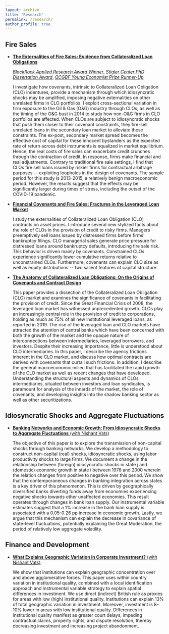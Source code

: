 ```yaml
---
layout: archive
title: "Research"
permalink: /research/
author_profile: true
---
```

## Fire Sales

 * [**The Externalities of Fire Sales: Evidence from Collateralized Loan Obligations**](https://papers.ssrn.com/sol3/papers.cfm?abstract_id=3735645)

   [*BlackRock Applied Research Award Winner*](https://www.blackrock.com/corporate/applied-research-award), 
[*Stigler Center PhD Dissertation Award*](https://www.chicagobooth.edu/research/stigler/research/phd-dissertation-award),
[*QCGBF Young Economist Prize Runner-Up*](https://www.kcl.ac.uk/news/young-economist-prize-competition)

   I investigate how covenants, intrinsic to Collateralized Loan Obligation (CLO) indentures, provide a mechanism through which idiosyncratic shocks may be amplified, imposing negative externalities on other unrelated firms in CLO portfolios. I exploit cross-sectional variation in firm exposure to the Oil &amp; Gas (O&amp;G) industry through CLOs, as well as the timing of the O&amp;G bust in 2014 to study how non-O&amp;G firms in CLO portfolios are affected. When CLOs are subject to idiosyncratic shocks that push them closer to their covenant constraints, they fire-sell unrelated loans in the secondary loan market to alleviate these constraints. The ex-post, secondary market spread becomes the effective cost of capital for these innocent bystanders as the expected rate of return across debt instruments is equalized in market equilibrium. Hence, the real costs of fire sales can exacerbate credit crunches through the contraction of credit. In response, firms make financial and real adjustments. Contrary to traditional fire sale settings, I find that CLOs fire sell loans issued by riskier firms for contractual arbitrage purposes -- exploiting loopholes in the design of covenants. The sample period for this study is 2013-2015, a relatively benign macroeconomic period. However, the results suggest that the effects may be significantly larger during times of stress, including the outset of the COVID-19 pandemic.


 * [**Financial Covenants and Fire Sales: Fractures in the Leveraged Loan Market**](https://papers.ssrn.com/sol3/papers.cfm?abstract_id=3595416)

   I study the externalities of Collateralized Loan Obligation (CLO) contracts on asset prices. I introduce several new stylized facts about the role of CLOs in the provision of credit to risky firms. Managers preemptively sell loans issued by distressed firms before firms' bankruptcy filings. CLO managerial sales generate price pressure for distressed loans around bankruptcy defaults, introducing fire sale risk. This behavior is driven mainly by covenants. Constrained CLOs experience significantly lower cumulative returns relative to unconstrained CLOs. Furthermore, covenants can explain CLO size as well as equity distributions -- two salient features of capital structure.


 * [**The Anatomy of Collateralized Loan Obligations: On the Origins of Covenants and Contract Design**](https://papers.ssrn.com/sol3/papers.cfm?abstract_id=3740092)

   This paper provides a dissection of the Collateralized Loan Obligation (CLO) market and examines the significance of covenants in facilitating the provision of credit. Since the Great Financial Crisis of 2008, the leveraged loan market has witnessed unprecedented growth. CLOs play an increasingly central role in the provision of credit to corporations, holding as much as 75% of all new institutional leveraged loans, as reported in 2019. The rise of the leveraged loan and CLO markets have attracted the attention of central banks which have been concerned with both the growth of the market and the opaque nature of interconnections between intermediaries, leveraged borrowers, and investors. Despite their increasing importance, little is understood about CLO intermediaries. In this paper, I describe the agency frictions inherent in the CLO market, and discuss how optimal contracts are derived with covenants that curtail such frictions. In addition, I describe the general macroeconomic milieu that has facilitated the rapid growth of the CLO market as well as recent changes that have developed. Understanding the structural aspects and dynamics of CLOs intermediaries, situated between investors and loan syndicates, is paramount for analysis of the innards of the market, the role of covenants, and developing insights into the shadow banking sector as well as other securitizations.

## Idiosyncratic Shocks and Aggregate Fluctuations


 * [**Banking Networks and Economic Growth: From Idiosyncratic Shocks to Aggregate Fluctuations** (with Nishant Vats)](https://papers.ssrn.com/sol3/papers.cfm?abstract_id=3556299)

   The objective of this paper is to explore the transmission of non-capital shocks through banking networks. We develop a methodology to construct non-capital (real) shocks, idiosyncratic shocks, using labor productivity shocks to large firms. We document a change in the relationship between (foreign) idiosyncratic shocks in state j and (domestic) economic growth in state i between 1978 and 2000 wherein the relation changes from positive to negative over this period. We show that the contemporaneous changes in banking integration across states is a key driver of this phenomenon. This is driven by geographically diversified banks diverting funds away from economies experiencing negative shocks towards other unaffected economies. This result operates through changes in bank loan supply. Our instrumental variable estimates suggest that a 1% increase in the bank loan supply is associated with a 0.05-0.26 pp increase in economic growth. Lastly, we argue that this mechanism can explain the decrease in covariance of state-level fluctuations, potentially explaining the Great Moderation, the period of relatively low aggregate volatility.

## Finance and Development


 * [**What Explains Geographic Variation in Corporate Investment?** (with Nishant Vats)](https://papers.ssrn.com/sol3/papers.cfm?abstract_id=3851008)

   We show that institutions can explain geographic concentration over and above agglomerative forces. This paper uses within country variation in institutional quality, combined with a local identification approach and instrumental variable strategy to explain spatial differences in investment. We use direct (indirect) British rule as proxies for areas with low (high) institutional quality. Institutions can explain 13% of total geographic variation in investment. Moreover, investment is 8-10% lower in areas with low institutional quality. Differences in institutional quality manifest as greater court delays, impeding contractual claims, property rights, and dispute resolution, thereby decreasing investment and increasing project abandonment.

